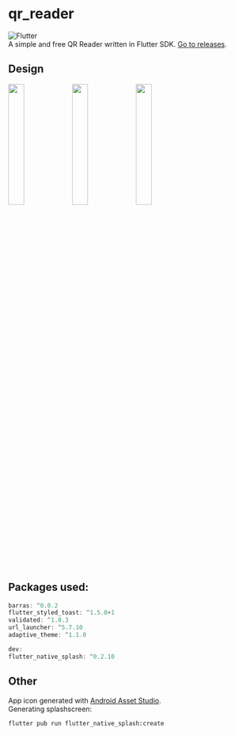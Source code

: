 # qr_reader
![Flutter](https://github.com/BaronAdam/qr_reader/workflows/Flutter/badge.svg)  
A simple and free QR Reader written in Flutter SDK. [Go to releases](https://github.com/BaronAdam/qr_reader/releases).
 
## Design
<img src="https://imgur.com/i2v96gh.jpg" width=25% align=left>
<img src="https://imgur.com/yrlizPd.jpg" width=25% align=left>
<img src="https://imgur.com/lLlMv5m.jpg" width=25% >
 
## Packages used:
```dart
barras: ^0.0.2
flutter_styled_toast: ^1.5.0+1
validated: ^1.0.3
url_launcher: ^5.7.10
adaptive_theme: ^1.1.0

dev:
flutter_native_splash: ^0.2.10
```
## Other
App icon generated with [Android Asset Studio](https://romannurik.github.io/AndroidAssetStudio/index.html).  
Generating splashscreen:
```
flutter pub run flutter_native_splash:create
```
